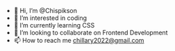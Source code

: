 - 👋 Hi, I’m @Chispikson
- 👀 I’m interested in coding
- 🌱 I’m currently learning CSS
- 💞️ I’m looking to collaborate on Frontend Development
- 📫 How to reach me chillary2022@gmail.com

<!---
Chispikson/Chispikson is a ✨ special ✨ repository because its `README.md` (this file) appears on your GitHub profile.
You can click the Preview link to take a look at your changes.
--->
